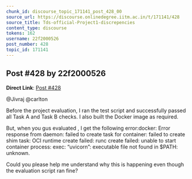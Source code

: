 ```yaml
---
chunk_id: discourse_topic_171141_post_428_00
source_url: https://discourse.onlinedegree.iitm.ac.in/t/171141/428
source_title: Tds-official-Project1-discrepencies
content_type: discourse
tokens: 162
username: 22f2000526
post_number: 428
topic_id: 171141
---
```


## Post #428 by 22f2000526

**Direct Link**: [Post #428](https://discourse.onlinedegree.iitm.ac.in/t/171141/428)

@Jivraj @carlton

Before the project evaluation, I ran the test script and successfully passed all Task A and Task B checks. I also built the Docker image as required.

But, when you gus evaluated , I get the following error:docker: Error response from daemon: failed to create task for container: failed to create shim task: OCI runtime create failed: runc create failed: unable to start container process: exec: “uvicorn”: executable file not found in $PATH: unknown.

Could you please help me understand why this is happening even though the evaluation script ran fine?
